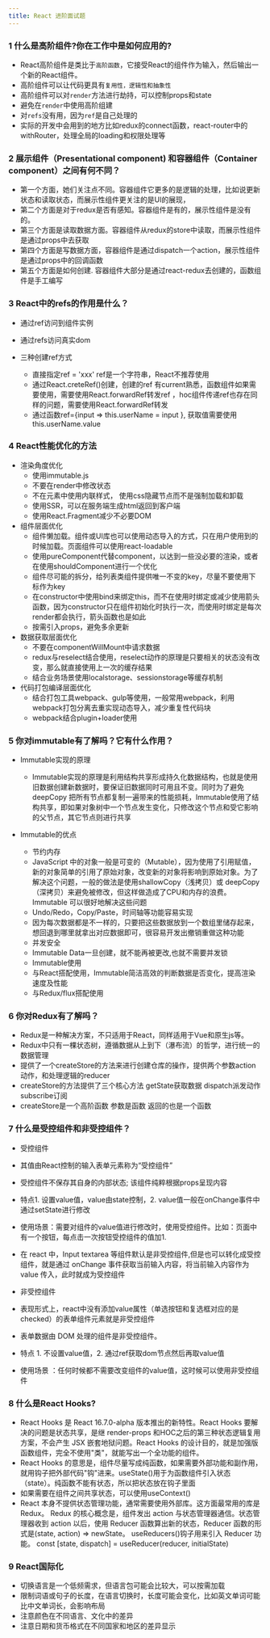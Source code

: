```yaml
---
title: React 进阶面试题
---
```


### 1 什么是高阶组件?你在工作中是如何应用的?

<!-- > `Keys `是 `React` 用于追踪哪些列表中元素被修改、被添加或者被移除的辅助标识 -->

- React高阶组件是类比于`高阶函数`，它接受React的组件作为输入，然后输出一个新的React组件。
- 高阶组件可以让代码更具有`复用性，逻辑性和抽象性`
- 高阶组件可以对`render`方法进行劫持，可以控制props和state
- 避免在`render`中使用高阶组建
- 对`refs`没有用，因为`ref`是自己处理的
- 实际的开发中会用到的地方比如redux的connect函数，react-router中的withRouter，处理全局的loading和权限处理等


### 2 展示组件（Presentational component) 和容器组件（Container component）之间有何不同？

- 第一个方面，她们关注点不同。容器组件它更多的是逻辑的处理，比如说更新状态和读取状态，而展示性组件更关注的是UI的展现，
- 第二个方面是对于redux是否有感知。容器组件是有的，展示性组件是没有的。
- 第三个方面是读取数据方面。容器组件从redux的store中读取，而展示性组件是通过props中去获取
- 第四个方面是写数据方面，容器组件是通过dispatch一个action，展示性组件是通过props中的回调函数
- 第五个方面是如何创建. 容器组件大部分是通过react-redux去创建的，函数组件是手工编写

### 3 React中的refs的作用是什么？

- 通过ref访问到组件实例
- 通过refs访问真实dom

- 三种创建ref方式
  - 直接指定ref = 'xxx'  ref是一个字符串，React不推荐使用
  - 通过React.creteRef()创建，创建的ref 有current熟悉，函数组件如果需要使用，需要使用React.forwardRef转发ref
    ，hoc组件传递ref也存在同样的问题，需要使用React.forwardRef转发
  - 通过函数ref={input => this.userName = input }, 获取值需要使用this.userName.value

### 4 React性能优化的方法
- 渲染角度优化
  - 使用immutable.js
  - 不要在render中修改状态
  - 不在元素中使用内联样式， 使用css隐藏节点而不是强制加载和卸载
  - 使用SSR，可以在服务端生成html返回到客户端
  - 使用React.Fragment减少不必要DOM
- 组件层面优化
  - 组件懒加载。组件或UI库也可以使用动态导入的方式，只在用户使用到的时候加载。页面组件可以使用react-loadable
  - 使用pureComponent代替component，以达到一些没必要的渲染，或者在使用shouldComponent进行一个优化
  - 组件尽可能的拆分，给列表类组件提供唯一不变的key，尽量不要使用下标作为key
  - 在constructor中使用bind来绑定this，而不在使用时绑定或减少使用箭头函数，因为constructor只在组件初始化时执行一次，而使用时绑定是每次render都会执行，箭头函数也是如此
  - 按需引入props，避免多余更新
- 数据获取层面优化
  - 不要在componentWillMount中请求数据
  - redux与reselect结合使用，reselect动作的原理是只要相关的状态没有改变，那么就直接使用上一次的缓存结果
  - 结合业务场景使用localstorage、sessionstorage等缓存机制
- 代码打包编译层面优化
  - 结合打包工具webpack、gulp等使用，一般常用webpack，利用webpack打包分离去重实现动态导入，减少重复性代码块
  - webpack结合plugin+loader使用


### 5 你对immutable有了解吗？它有什么作用？

- Immutable实现的原理
  - Immutable实现的原理是利用结构共享形成持久化数据结构，也就是使用旧数据创建新数据时，要保证旧数据同时可用且不变。同时为了避免 deepCopy 把所有节点都复制一遍带来的性能损耗，Immutable使用了结构共享，即如果对象树中一个节点发生变化，只修改这个节点和受它影响的父节点，其它节点则进行共享

- Immutable的优点
  - 节约内存
  - JavaScript 中的对象一般是可变的（Mutable），因为使用了引用赋值，新的对象简单的引用了原始对象，改变新的对象将影响到原始对象。为了解决这个问题，一般的做法是使用shallowCopy（浅拷贝）或 deepCopy（深拷贝）来避免被修改，但这样做造成了CPU和内存的浪费。Immutable 可以很好地解决这些问题
  - Undo/Redo，Copy/Paste，时间轴等功能容易实现
  - 因为每次数据都是不一样的，只要把这些数据放到一个数组里储存起来，想回退到哪里就拿出对应数据即可，很容易开发出撤销重做这种功能
  - 并发安全
  - Immutable Data一旦创建，就不能再被更改,也就不需要并发锁
  - Immutable使用
  - 与React搭配使用，Immutable简洁高效的判断数据是否变化，提高渲染速度及性能
  - 与Redux/flux搭配使用


### 6 你对Redux有了解吗？

  - Redux是一种解决方案，不只适用于React，同样适用于Vue和原生js等。
  - Redux中只有一棵状态树，遵循数据从上到下（瀑布流）的哲学，进行统一的数据管理
  - 提供了一个createStore的方法来进行创建仓库的操作，提供两个参数action动作，和处理逻辑的reducer
  - createStore的方法提供了三个核心方法 getState获取数据  dispatch派发动作  subscribe订阅
  - createStore是一个高阶函数 参数是函数 返回的也是一个函数


### 7 什么是受控组件和非受控组件？

  - 受控组件
   - 其值由React控制的输入表单元素称为“受控组件”
   - 受控组件不保存其自身的内部状态; 该组件纯粹根据props呈现内容
   - 特点1. 设置value值，value由state控制，2. value值一般在onChange事件中通过setState进行修改
   - 使用场景：需要对组件的value值进行修改时，使用受控组件。比如：页面中有一个按钮，每点击一次按钮受控组件的值加1.
   - 在 react 中，Input textarea 等组件默认是非受控组件,但是也可以转化成受控组件，就是通过 onChange 事件获取当前输入内容，将当前输入内容作为 value 传入，此时就成为受控组件

  - 非受控组件
   - 表现形式上，react中没有添加value属性（单选按钮和复选框对应的是checked）的表单组件元素就是非受控组件
   - 表单数据由 DOM 处理的组件是非受控组件。
   - 特点 1. 不设置value值，2. 通过ref获取dom节点然后再取value值
   - 使用场景 ：任何时候都不需要改变组件的value值，这时候可以使用非受控组件


### 8 什么是React Hooks?

  - React Hooks 是 React 16.7.0-alpha 版本推出的新特性。React Hooks 要解决的问题是状态共享，是继 render-props 和HOC之后的第三种状态逻辑复用方案，不会产生 JSX 嵌套地狱问题。React Hooks 的设计目的，就是加强版函数组件，完全不使用"类"，就能写出一个全功能的组件。
  - React Hooks 的意思是，组件尽量写成纯函数，如果需要外部功能和副作用，就用钩子把外部代码"钩"进来。useState()用于为函数组件引入状态（state）。纯函数不能有状态，所以把状态放在钩子里面
  - 如果需要在组件之间共享状态，可以使用useContext()
  - React 本身不提供状态管理功能，通常需要使用外部库。这方面最常用的库是 Redux。
    Redux 的核心概念是，组件发出 action 与状态管理器通信。状态管理器收到 action 以后，使用 Reducer 函数算出新的状态，Reducer 函数的形式是(state, action) => newState。
    useReducers()钩子用来引入 Reducer 功能。
    const [state, dispatch] = useReducer(reducer, initialState)


### 9 React国际化

  - 切换语言是一个低频需求，但语言包可能会比较大，可以按需加载
  - 限制词语或句子的长度，在语言切换时，长度可能会变化，比如英文单词可能比中文单词长，会影响布局
  - 注意颜色在不同语言、文化中的差异
  - 注意日期和货币格式在不同国家和地区的差异显示

